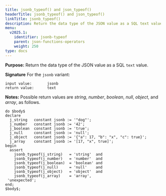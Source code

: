 ```yaml
---
title: jsonb_typeof() and json_typeof()
headerTitle: jsonb_typeof() and json_typeof()
linkTitle: jsonb_typeof()
description: Return the data type of the JSON value as a SQL text value.
menu:
  v2025.1:
    identifier: jsonb-typeof
    parent: json-functions-operators
    weight: 250
type: docs
---
```


**Purpose:** Return the data type of the JSON value as a SQL `text` value.

**Signature** For the `jsonb` variant:

```
input value:       jsonb
return value:      text
```

**Notes:** Possible return values are _string_, _number_, _boolean_, _null_,  _object_, and _array_, as follows.

```plpgsql
do $body$
declare
  j_string   constant jsonb := '"dog"';
  j_number   constant jsonb := '42';
  j_boolean  constant jsonb := 'true';
  j_null     constant jsonb := 'null';
  j_object   constant jsonb := '{"a": 17, "b": "x", "c": true}';
  j_array    constant jsonb := '[17, "x", true]';
begin
  assert
    jsonb_typeof(j_string)   = 'string'  and
    jsonb_typeof(j_number)   = 'number'  and
    jsonb_typeof(j_boolean)  = 'boolean' and
    jsonb_typeof(j_null)     = 'null'    and
    jsonb_typeof(j_object)   = 'object'  and
    jsonb_typeof(j_array)    = 'array',
 'unexpected';
end;
$body$;
```
